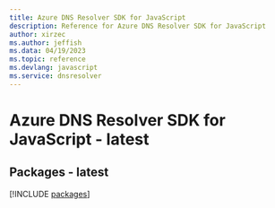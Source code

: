 ```yaml
---
title: Azure DNS Resolver SDK for JavaScript
description: Reference for Azure DNS Resolver SDK for JavaScript
author: xirzec
ms.author: jeffish
ms.data: 04/19/2023
ms.topic: reference
ms.devlang: javascript
ms.service: dnsresolver
---
```

# Azure DNS Resolver SDK for JavaScript - latest
## Packages - latest
[!INCLUDE [packages](dns-resolver-index.md)]